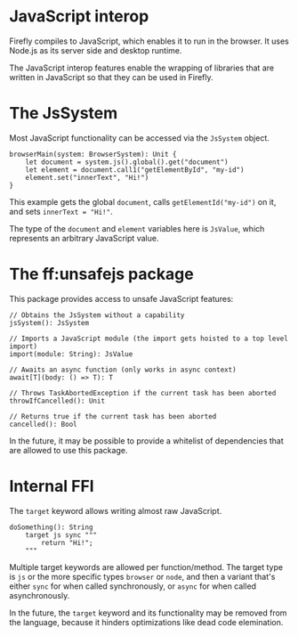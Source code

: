 # JavaScript interop

Firefly compiles to JavaScript, which enables it to run in the browser.
It uses Node.js as its server side and desktop runtime.

The JavaScript interop features enable the wrapping of libraries that are written in JavaScript so that they can be used in Firefly.


# The JsSystem

Most JavaScript functionality can be accessed via the `JsSystem` object.

```firefly
browserMain(system: BrowserSystem): Unit {
    let document = system.js().global().get("document")
    let element = document.call1("getElementById", "my-id")
    element.set("innerText", "Hi!")
}
```

This example gets the global `document`, calls `getElementId("my-id")` on it, and sets `innerText = "Hi!"`.

The type of the `document` and `element` variables here is `JsValue`, which represents an arbitrary JavaScript value.


# The ff:unsafejs package

This package provides access to unsafe JavaScript features:

```firefly
// Obtains the JsSystem without a capability
jsSystem(): JsSystem

// Imports a JavaScript module (the import gets hoisted to a top level import)
import(module: String): JsValue

// Awaits an async function (only works in async context)
await[T](body: () => T): T

// Throws TaskAbortedException if the current task has been aborted
throwIfCancelled(): Unit

// Returns true if the current task has been aborted
cancelled(): Bool
```

In the future, it may be possible to provide a whitelist of dependencies that are allowed to use this package.


# Internal FFI

The `target` keyword allows writing almost raw JavaScript.

```firefly
doSomething(): String
    target js sync """
        return "Hi!";
    """
```

Multiple target keywords are allowed per function/method. 
The target type is `js` or the more specific types `browser` or `node`, and then a variant that's either `sync` for when called synchronously, or `async` for when called asynchronously.

In the future, the `target` keyword and its functionality may be removed from the language, because it hinders optimizations like dead code elemination.
